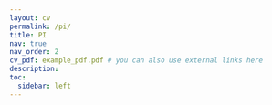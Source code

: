 ```yaml
---
layout: cv
permalink: /pi/
title: PI
nav: true
nav_order: 2
cv_pdf: example_pdf.pdf # you can also use external links here
description: 
toc:
  sidebar: left
---
```

